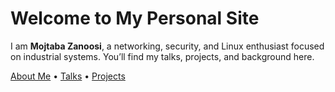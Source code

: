 

# Welcome to My Personal Site

I am **Mojtaba Zanoosi**, a networking, security, and Linux enthusiast focused on industrial systems. You’ll find my talks, projects, and background here.

[About Me](/about/) • [Talks](/talks/) • [Projects](/projects/)

